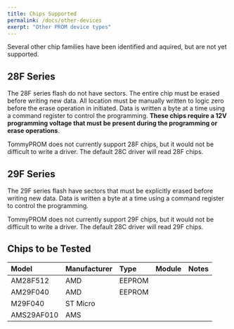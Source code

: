 ```yaml
---
title: Chips Supported
permalink: /docs/other-devices
exerpt: "Other PROM device types"
---
```


Several other chip families have been identified and aquired, but are not yet supported.

## 28F Series

The 28F series flash do not have sectors. The entire chip must be erased before writing new data.  All location must be manually written to logic zero before the erase operation in initiated.  Data is written a byte at a time using a command register to control the programming.  **These chips require a 12V programming voltage that must be present during the programming or erase operations**.  

TommyPROM does not currently support 28F chips, but it would not be difficult to write a driver.  The default 28C driver will read 28F chips.

## 29F Series

The 29F series flash have sectors that must be explicitly erased before writing new data.  Data is written a byte at a time using a command register to control the programming.  

TommyPROM does not currently support 29F chips, but it would not be difficult to write a driver.  The default 28C driver will read 29F chips.

## Chips to be Tested

|Model     |Manufacturer |Type   |Module |Notes|
|:---      |:---         |:---   |:---   |:--- |
|AM28F512  |AMD          |EEPROM |       ||
|AM29F040  |AMD          |EEPROM |       ||
|M29F040   |ST Micro     |       |       ||
|AMS29AF010|AMS          |       |       ||
